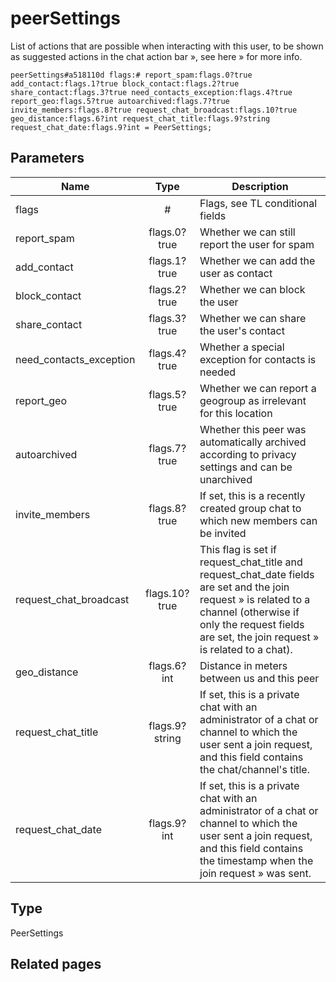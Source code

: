 # peerSettings
List of actions that are possible when interacting with this user, to be shown as suggested actions in the chat action bar », see here » for more info.

```
peerSettings#a518110d flags:# report_spam:flags.0?true add_contact:flags.1?true block_contact:flags.2?true share_contact:flags.3?true need_contacts_exception:flags.4?true report_geo:flags.5?true autoarchived:flags.7?true invite_members:flags.8?true request_chat_broadcast:flags.10?true geo_distance:flags.6?int request_chat_title:flags.9?string request_chat_date:flags.9?int = PeerSettings;
```

## Parameters
| Name | Type | Description |
| ---- | :----: | ----------- |
| flags | # | Flags, see TL conditional fields |
| report_spam | flags.0?true | Whether we can still report the user for spam |
| add_contact | flags.1?true | Whether we can add the user as contact |
| block_contact | flags.2?true | Whether we can block the user |
| share_contact | flags.3?true | Whether we can share the user's contact |
| need_contacts_exception | flags.4?true | Whether a special exception for contacts is needed |
| report_geo | flags.5?true | Whether we can report a geogroup as irrelevant for this location |
| autoarchived | flags.7?true | Whether this peer was automatically archived according to privacy settings and can be unarchived |
| invite_members | flags.8?true | If set, this is a recently created group chat to which new members can be invited |
| request_chat_broadcast | flags.10?true | This flag is set if request_chat_title and request_chat_date fields are set and the join request » is related to a channel (otherwise if only the request fields are set, the join request » is related to a chat). |
| geo_distance | flags.6?int | Distance in meters between us and this peer |
| request_chat_title | flags.9?string | If set, this is a private chat with an administrator of a chat or channel to which the user sent a join request, and this field contains the chat/channel's title. |
| request_chat_date | flags.9?int | If set, this is a private chat with an administrator of a chat or channel to which the user sent a join request, and this field contains the timestamp when the join request » was sent. |


## Type
PeerSettings

## Related pages

